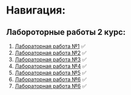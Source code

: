 # Навигация:

## Лабороторные работы 2 курс:
1) [Лабораторная работа №1](https://github.com/StupidFraid/JavaLab-Course-2/tree/main/Lab_1) :white_check_mark:
2) [Лабораторная работа №2](https://github.com/StupidFraid/JavaLab-Course-2/tree/main/Lab_2) :white_check_mark:
3) [Лабораторная работа №3](https://github.com/StupidFraid/JavaLab-Course-2/tree/main/Lab_3) :white_check_mark:
4) [Лабораторная работа №4](https://github.com/StupidFraid/JavaLab-Course-2/tree/main/Lab_4) :white_check_mark:
5) [Лабораторная работа №5](https://github.com/StupidFraid/JavaLab-Course-2/tree/main/Lab_5) :white_check_mark:
6) [Лабораторная работа №6](https://github.com/StupidFraid/JavaLab-Course-2/tree/main/Lab_6) :white_check_mark:
7) [Лабораторная работа №6](https://github.com/StupidFraid/JavaLab-Course-2/tree/main/Lab_7) :white_check_mark:

<!-- ### Timus: [Задачи на Timus](https://github.com/StupidFraid/javaBasicLab/tree/master/src/timus)
Проверить список всех решенных задач можно [здесь](https://acm.timus.ru/author.aspx?id=350825)
![Линчый  результат из ЛК Timus](img/img.png) -->


<!-- in progress :clock1: -->
<!-- complete :white_check_mark: -->
<!-- not started :no_entry_sign: -->